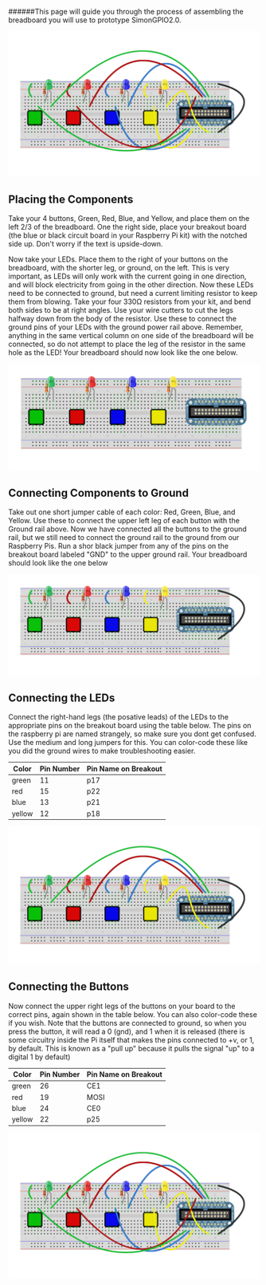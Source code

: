 ######This page will guide you through the process of assembling the breadboard you will use to prototype SimonGPIO2.0. 

![Welcome To Your Doom!](https://raw.githubusercontent.com/FabCamp/SimonGPIO2.0/master/Images/BreadBoard%20Full.png)

Placing the Components
----------------------

Take your 4 buttons, Green, Red, Blue, and Yellow, and place them on the left 2/3 of the breadboard. One the right side, place your breakout board (the blue or black circuit board in your Raspberry Pi kit) with the notched side up. Don't worry if the text is upside-down. 

Now take your LEDs. Place them to the right of your buttons on the breadboard, with the shorter leg, or ground, on the left. This is very important, as LEDs will only work with the current going in one direction, and will block electricity from going in the other direction. Now these LEDs need to be connected to ground, but need a current limiting resistor to keep them from blowing. Take your four 330Ω resistors from your kit, and bend both sides to be at right angles. Use your wire cutters to cut the legs halfway down from the body of the resistor. Use these to connect the ground pins of your LEDs with the ground power rail above. Remember, anything in the same vertical column on one side of the breadboard will be connected, so do not attempt to place the leg of the resistor in the same hole as the LED! Your breadboard should now look like the one below.

![Breadboard conponents only](https://raw.githubusercontent.com/FabCamp/SimonGPIO2.0/master/Images/BreadBoard%20No-Wires.png)

Connecting Components to Ground
-------------------------------

Take out one short jumper cable of each color: Red, Green, Blue, and Yellow. Use these to connect the upper left leg of each button with the Ground rail above. Now we have connected all the buttons to the ground rail, but we still need to connect the ground rail to the ground from our Raspberry Pis. Run a shor black jumper from any of the pins on the breakout board labeled "GND" to the upper ground rail. Your breadboard should look like the one below

![Ground wires only](https://raw.githubusercontent.com/FabCamp/SimonGPIO2.0/master/Images/BreadBoard%20GND-Wires.png)

Connecting the LEDs
-------------------

Connect the right-hand legs (the posative leads) of the LEDs to the appropriate pins on the breakout board using the table below. The pins on the raspberry pi are named strangely, so make sure you dont get confused. Use the medium and long jumpers for this. You can color-code these like you did the ground wires to make troubleshooting easier.

|Color |Pin Number|Pin Name on Breakout|
|------|----------|--------------------|
|green |11        |p17                 |
|red   |15        |p22                 |
|blue  |13        |p21                 |
|yellow|12        |p18                 |

![LED wires](https://raw.githubusercontent.com/FabCamp/SimonGPIO2.0/master/Images/Breadboard%20LED-Wires.png)

Connecting the Buttons
----------------------

Now connect the upper right legs of the buttons on your board to the correct pins, again shown in the table below. You can also color-code these if you wish. Note that the buttons are connected to ground, so when you press the button, it will read a 0 (gnd), and 1 when it is released (there is some circuitry inside the Pi itself that makes the pins connected to +v, or 1, by default. This is known as a "pull up" because it pulls the signal "up" to a digital 1 by default)

|Color |Pin Number|Pin Name on Breakout|
|------|----------|--------------------|
|green |26        |CE1                 |
|red   |19        |MOSI                |
|blue  |24        |CE0                 |
|yellow|22        |p25                 |

![finished board](https://raw.githubusercontent.com/FabCamp/SimonGPIO2.0/master/Images/BreadBoard%20Full.png)